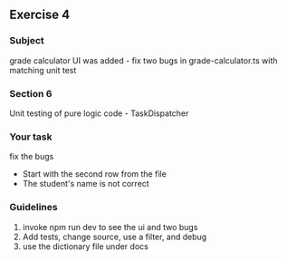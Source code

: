 <h2>Exercise 4</h2>

<h3>Subject</h3> 
grade calculator UI was added - fix two bugs in grade-calculator.ts with matching unit test

<h3>Section 6 </h3>
Unit testing of pure logic code - TaskDispatcher


<h3>Your task</h3>
fix the bugs
<ul>
<li>Start with the second row from the file</li>
<li>The student's name is not correct
</li>
</ul>

<h3>Guidelines</h3>
<ol>
<li>invoke npm run dev to see the ui and two bugs</li>
<li>Add tests, change source, use a filter, and debug</li>
<li>use the dictionary file under docs </li>
</ol>

